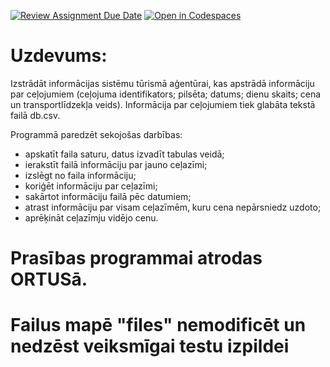 [![Review Assignment Due Date](https://classroom.github.com/assets/deadline-readme-button-24ddc0f5d75046c5622901739e7c5dd533143b0c8e959d652212380cedb1ea36.svg)](https://classroom.github.com/a/o5bPyQCj)
[![Open in Codespaces](https://classroom.github.com/assets/launch-codespace-7f7980b617ed060a017424585567c406b6ee15c891e84e1186181d67ecf80aa0.svg)](https://classroom.github.com/open-in-codespaces?assignment_repo_id=14563641)
# Uzdevums:
Izstrādāt informācijas sistēmu tūrismā aģentūrai, kas apstrādā informāciju par ceļojumiem (ceļojuma identifikators; pilsēta; datums; dienu skaits; cena un transportlīdzekļa veids). Informācija par ceļojumiem tiek glabāta tekstā failā db.csv.

Programmā paredzēt sekojošas darbības:
* apskatīt faila saturu, datus izvadīt tabulas veidā;
* ierakstīt failā informāciju par jauno ceļazīmi;
* izslēgt no faila informāciju;
* koriģēt informāciju par ceļazīmi;
* sakārtot informāciju failā pēc datumiem;
* atrast informāciju par visam ceļazīmēm, kuru cena nepārsniedz uzdoto;
* aprēķināt ceļazīmju vidējo cenu.

# Prasības programmai atrodas ORTUSā.
# Failus mapē "files" nemodificēt un nedzēst veiksmīgai testu izpildei

